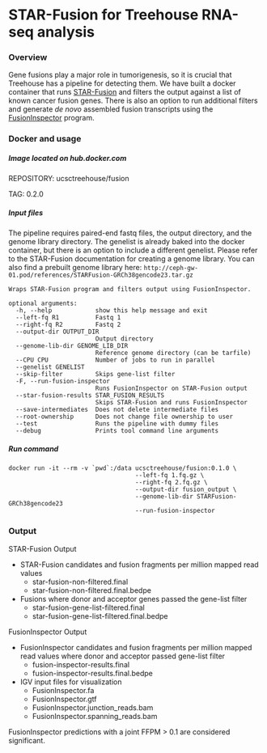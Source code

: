 
STAR-Fusion for Treehouse RNA-seq analysis
====================


### Overview

Gene fusions play a major role in tumorigenesis, so it is crucial that Treehouse has a pipeline for detecting them. We have built a docker container that runs [STAR-Fusion](https://github.com/STAR-Fusion/STAR-Fusion/wiki) and filters the output against a list of known cancer fusion genes. There is also an option to run additional filters and generate *de novo* assembled fusion transcripts using the [FusionInspector](https://github.com/FusionInspector/FusionInspector/wiki/Home/5fb0116687e9f80a7e926e55657b46392b781f64) program.

### Docker and usage

##### Image located on hub.docker.com

REPOSITORY: ucsctreehouse/fusion

TAG: 0.2.0


##### Input files

The pipeline requires paired-end fastq files, the output directory, and the genome library directory. The genelist is already baked into the docker container, but there is an option to include a different genelist. Please refer to the STAR-Fusion documentation for creating a genome library. You can also find a prebuilt genome library here: `http://ceph-gw-01.pod/references/STARFusion-GRCh38gencode23.tar.gz` 

```
Wraps STAR-Fusion program and filters output using FusionInspector.

optional arguments:
  -h, --help            show this help message and exit
  --left-fq R1          Fastq 1
  --right-fq R2         Fastq 2
  --output-dir OUTPUT_DIR
                        Output directory
  --genome-lib-dir GENOME_LIB_DIR
                        Reference genome directory (can be tarfile)
  --CPU CPU             Number of jobs to run in parallel
  --genelist GENELIST
  --skip-filter         Skips gene-list filter
  -F, --run-fusion-inspector
                        Runs FusionInspector on STAR-Fusion output
  --star-fusion-results STAR_FUSION_RESULTS
                        Skips STAR-Fusion and runs FusionInspector
  --save-intermediates  Does not delete intermediate files
  --root-ownership      Does not change file ownership to user
  --test                Runs the pipeline with dummy files
  --debug               Prints tool command line arguments
```


##### Run command
```
docker run -it --rm -v `pwd`:/data ucsctreehouse/fusion:0.1.0 \
                                   --left-fq 1.fq.gz \
                                   --right-fq 2.fq.gz \
                                   --output-dir fusion_output \
                                   --genome-lib-dir STARFusion-GRCh38gencode23
                                   --run-fusion-inspector
```

### **Output**
STAR-Fusion Output
* STAR-Fusion candidates and fusion fragments per million mapped read values
    * star-fusion-non-filtered.final
    * star-fusion-non-filtered.final.bedpe
* Fusions where donor and acceptor genes passed the gene-list filter
    * star-fusion-gene-list-filtered.final
    * star-fusion-gene-list-filtered.final.bedpe

FusionInspector Output
* FusionInspector candidates and fusion fragments per million mapped read values where donor and acceptor passed gene-list filter
    * fusion-inspector-results.final
    * fusion-inspector-results.final.bedpe
* IGV input files for visualization
    * FusionInspector.fa
    * FusionInspector.gtf
    * FusionInspector.junction_reads.bam
    * FusionInspector.spanning_reads.bam

FusionInspector predictions with a joint FFPM > 0.1 are considered significant.
